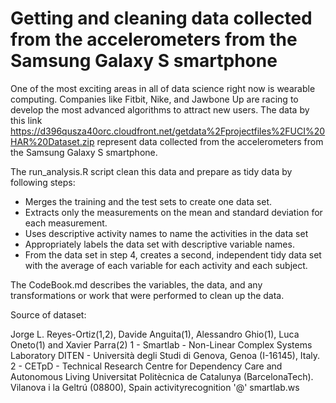 # Getting and cleaning data collected from the accelerometers from the Samsung Galaxy S smartphone

One of the most exciting areas in all of data science right now is wearable computing. Companies like Fitbit, Nike, and Jawbone Up are racing to develop the most advanced algorithms to attract new users. The data by this link https://d396qusza40orc.cloudfront.net/getdata%2Fprojectfiles%2FUCI%20HAR%20Dataset.zip represent data collected from the accelerometers from the Samsung Galaxy S smartphone. 

The run_analysis.R script clean this data and prepare as tidy data by following steps:

- Merges the training and the test sets to create one data set.
- Extracts only the measurements on the mean and standard deviation for each measurement.
- Uses descriptive activity names to name the activities in the data set
- Appropriately labels the data set with descriptive variable names.
- From the data set in step 4, creates a second, independent tidy data set with the average of each variable for each activity and each subject.

The CodeBook.md describes the variables, the data, and any transformations or work that were performed to clean up the data. 

Source of dataset:

Jorge L. Reyes-Ortiz(1,2), Davide Anguita(1), Alessandro Ghio(1), Luca Oneto(1) and Xavier Parra(2)
1 - Smartlab - Non-Linear Complex Systems Laboratory
DITEN - Università degli Studi di Genova, Genoa (I-16145), Italy. 
2 - CETpD - Technical Research Centre for Dependency Care and Autonomous Living
Universitat Politècnica de Catalunya (BarcelonaTech). Vilanova i la Geltrú (08800), Spain
activityrecognition '@' smartlab.ws

